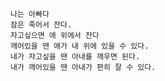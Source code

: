 `나는 아빠다`  
`잠은 죽어서 잔다.`  
`자고싶으면 애 위에서 잔다`  
`깨어있을 땐 애가 내 위에 있을 수 있다.`  
`내가 자고싶을 땐 아내를 깨우면 된다.`  
`내가 깨어있을 땐 아내가 편히 잘 수 있다.`  